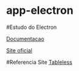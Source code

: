 # app-electron

#Estudo do Electron

[Documentacao](https://github.com/atom/electron/tree/master/docs-translations/pt-BR)

[Site oficial](http://electron.atom.io/)

#Referencia 
Site [Tableless](http://tableless.com.br/introducao-ao-electron/)


